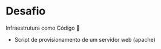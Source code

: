 # Desafio 

Infraestrutura como Código :wave:

 - Script de provisionamento de um servidor web (apache)
